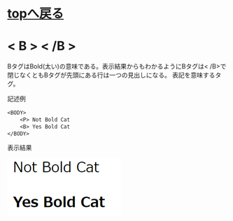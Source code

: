 <h1><a href="https://b2211590.github.io/kaitaishinsho/html/html_top"><B>topへ戻る</B></a></h1>

# < B > < /B >
BタグはBold(太い)の意味である。表示結果からもわかるようにBタグは< /B>で閉じなくともBタグが先頭にある行は一つの見出しになる。
表記を意味するタグ。

記述例 [](変更しない)

```
<BODY>
    <P> Not Bold Cat
    <B> Yes Bold Cat
</BODY>
```

表示結果　[](変更しない)

![](../goto/b.png)
